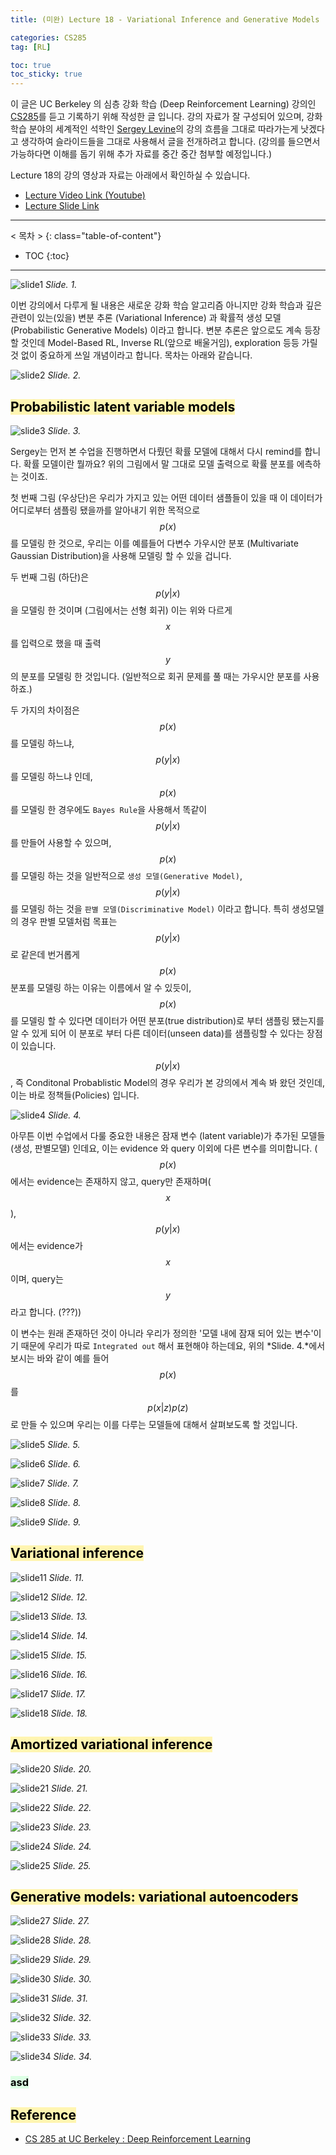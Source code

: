```yaml
---
title: (미완) Lecture 18 - Variational Inference and Generative Models

categories: CS285
tag: [RL]

toc: true
toc_sticky: true
---
```



이 글은 UC Berkeley 의 심층 강화 학습 (Deep Reinforcement Learning) 강의인 [CS285](http://rail.eecs.berkeley.edu/deeprlcourse/)를 듣고 기록하기 위해 작성한 글 입니다. 
강의 자료가 잘 구성되어 있으며, 강화학습 분야의 세계적인 석학인 [Sergey Levine](http://people.eecs.berkeley.edu/~svlevine/)의 강의 흐름을 그대로 따라가는게 낫겠다고 생각하여 슬라이드들을 그대로 사용해서 글을 전개하려고 합니다. (강의를 들으면서 가능하다면 이해를 돕기 위해 추가 자료를 중간 중간 첨부할 예정입니다.)


Lecture 18의 강의 영상과 자료는 아래에서 확인하실 수 있습니다. 
- [Lecture Video Link (Youtube)](https://www.youtube.com/watch?v=UTMpM4orS30&list=PL_iWQOsE6TfURIIhCrlt-wj9ByIVpbfGc&index=79)
- [Lecture Slide Link](http://rail.eecs.berkeley.edu/deeprlcourse/static/slides/lec-18.pdf)

---
< 목차 >
{: class="table-of-content"}
* TOC
{:toc}
---

![slide1](/assets/images/CS285/lec-18/slide1.png)
*Slide. 1.*

이번 강의에서 다루게 될 내용은 새로운 강화 학습 알고리즘 아니지만 강화 학습과 깊은 관련이 있는(있을) 변분 추론 (Variational Inference) 과 확률적 생성 모델 (Probabilistic Generative Models) 이라고 합니다. 변분 추론은 앞으로도 계속 등장할 것인데 Model-Based RL, Inverse RL(앞으로 배울거임), exploration 등등 가릴 것 없이 중요하게 쓰일 개념이라고 합니다. 목차는 아래와 같습니다.

![slide2](/assets/images/CS285/lec-18/slide2.png)
*Slide. 2.*



## <mark style='background-color: #fff5b1'> Probabilistic latent variable models </mark>


![slide3](/assets/images/CS285/lec-18/slide3.png)
*Slide. 3.*

Sergey는 먼저 본 수업을 진행하면서 다뤘던 확률 모델에 대해서 다시 remind를 합니다.
확률 모델이란 뭘까요? 위의 그림에서 말 그대로 모델 출력으로 확률 분포를 에측하는 것이죠.


첫 번째 그림 (우상단)은 우리가 가지고 있는 어떤 데이터 샘플들이 있을 때 이 데이터가 어디로부터 샘플링 됐을까를 알아내기 위한 목적으로 $$ p(x) $$ 를 모델링 한 것으로, 우리는 이를 예를들어 다변수 가우시안 분포 (Multivariate Gaussian Distribution)을 사용해 모델링 할 수 있을 겁니다.

두 번째 그림 (하단)은 $$ p(y \vert x) $$을 모델링 한 것이며 (그림에서는 선형 회귀) 이는 위와 다르게 $$x$$를 입력으로 했을 때 출력 $$y$$의 분포를 모델링 한 것입니다. (일반적으로 회귀 문제를 풀 때는 가우시안 분포를 사용하죠.)


두 가지의 차이점은 $$p(x)$$를 모델링 하느냐, $$p(y \vert x)$$를 모델링 하느냐 인데, $$p(x)$$를 모델링 한 경우에도 `Bayes Rule`을 사용해서 똑같이 $$p(y \vert x)$$를 만들어 사용할 수 있으며, $$p(x)$$를 모델링 하는 것을 일반적으로 `생성 모델(Generative Model)`, $$p(y \vert x)$$를 모델링 하는 것을 `판별 모델(Discriminative Model)` 이라고 합니다. 특히 생성모델의 경우 판별 모델처럼 목표는 $$p(y \vert x)$$로 같은데 번거롭게 $$p(x)$$ 분포를 모델링 하는 이유는 이름에서 알 수 있듯이, $$p(x)$$를 모델링 할 수 있다면 데이터가 어떤 분포(true distribution)로 부터 샘플링 됐는지를 알 수 있게 되어 이 분포로 부터 다른 데이터(unseen data)를 샘플링할 수 있다는 장점이 있습니다.


$$p(y \vert x)$$, 즉 Conditonal Probablistic Model의 경우 우리가 본 강의에서 계속 봐 왔던 것인데, 이는 바로 정책들(Policies) 입니다.


![slide4](/assets/images/CS285/lec-18/slide4.png)
*Slide. 4.*

아무튼 이번 수업에서 다룰 중요한 내용은 잠재 변수 (latent variable)가 추가된 모델들 (생성, 판별모델) 인데요, 이는 evidence 와 query 이외에 다른 변수를 의미합니다.
($$p(x)$$에서는 evidence는 존재하지 않고, query만 존재하며($$x$$), $$p(y \vert x)$$에서는 evidence가 $$x$$이며, query는 $$y$$ 라고 합니다. (???)) 

이 변수는 원래 존재하던 것이 아니라 우리가 정의한 '모델 내에 잠재 되어 있는 변수'이기 때문에 우리가 따로 `Integrated out` 해서 표현해야 하는데요, 위의 *Slide. 4.*에서 보시는 바와 같이 예를 들어 $$p(x)$$를 $$p(x \vert z) p(z)$$ 로 만들 수 있으며 우리는 이를 다루는 모델들에 대해서 살펴보도록 할 것입니다.


![slide5](/assets/images/CS285/lec-18/slide5.png)
*Slide. 5.*

![slide6](/assets/images/CS285/lec-18/slide6.png)
*Slide. 6.*


![slide7](/assets/images/CS285/lec-18/slide7.png)
*Slide. 7.*

![slide8](/assets/images/CS285/lec-18/slide8.png)
*Slide. 8.*

![slide9](/assets/images/CS285/lec-18/slide9.png)
*Slide. 9.*


## <mark style='background-color: #fff5b1'> Variational inference </mark>

![slide11](/assets/images/CS285/lec-18/slide11.png)
*Slide. 11.*

![slide12](/assets/images/CS285/lec-18/slide12.png)
*Slide. 12.*

![slide13](/assets/images/CS285/lec-18/slide13.png)
*Slide. 13.*

![slide14](/assets/images/CS285/lec-18/slide14.png)
*Slide. 14.*


![slide15](/assets/images/CS285/lec-18/slide15.png)
*Slide. 15.*

![slide16](/assets/images/CS285/lec-18/slide16.png)
*Slide. 16.*

![slide17](/assets/images/CS285/lec-18/slide17.png)
*Slide. 17.*

![slide18](/assets/images/CS285/lec-18/slide18.png)
*Slide. 18.*

## <mark style='background-color: #fff5b1'> Amortized variational inference </mark>


![slide20](/assets/images/CS285/lec-18/slide20.png)
*Slide. 20.*

![slide21](/assets/images/CS285/lec-18/slide21.png)
*Slide. 21.*

![slide22](/assets/images/CS285/lec-18/slide22.png)
*Slide. 22.*

![slide23](/assets/images/CS285/lec-18/slide23.png)
*Slide. 23.*

![slide24](/assets/images/CS285/lec-18/slide24.png)
*Slide. 24.*

![slide25](/assets/images/CS285/lec-18/slide25.png)
*Slide. 25.*

## <mark style='background-color: #fff5b1'> Generative models: variational autoencoders </mark>

![slide27](/assets/images/CS285/lec-18/slide27.png)
*Slide. 27.*

![slide28](/assets/images/CS285/lec-18/slide28.png)
*Slide. 28.*

![slide29](/assets/images/CS285/lec-18/slide29.png)
*Slide. 29.*

![slide30](/assets/images/CS285/lec-18/slide30.png)
*Slide. 30.*

![slide31](/assets/images/CS285/lec-18/slide31.png)
*Slide. 31.*

![slide32](/assets/images/CS285/lec-18/slide32.png)
*Slide. 32.*

![slide33](/assets/images/CS285/lec-18/slide33.png)
*Slide. 33.*

![slide34](/assets/images/CS285/lec-18/slide34.png)
*Slide. 34.*

### <mark style='background-color: #dcffe4'> asd </mark>

## <mark style='background-color: #fff5b1'> Reference </mark>

- [CS 285 at UC Berkeley : Deep Reinforcement Learning](http://rail.eecs.berkeley.edu/deeprlcourse/)

